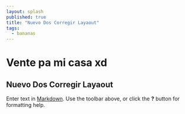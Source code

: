 ```yaml
---
layout: splash
published: true
title: "Nuevo Dos Corregir Layaout"
tags:
  - bananas
---
```


# Vente pa mi casa xd

## Nuevo Dos Corregir Layaout

Enter text in [Markdown](http://daringfireball.net/projects/markdown/). Use the toolbar above, or click the **?** button for formatting help.
